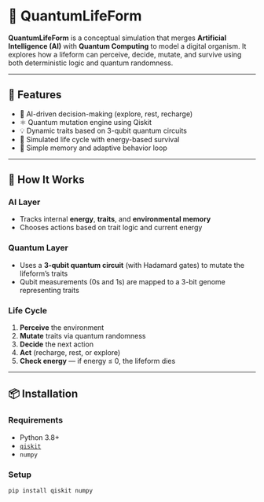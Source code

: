 # 🧬 QuantumLifeForm

**QuantumLifeForm** is a conceptual simulation that merges **Artificial Intelligence (AI)** with **Quantum Computing** to model a digital organism. It explores how a lifeform can perceive, decide, mutate, and survive using both deterministic logic and quantum randomness.

---

## 🚀 Features

- 🧠 AI-driven decision-making (explore, rest, recharge)
- ⚛️ Quantum mutation engine using Qiskit
- 💡 Dynamic traits based on 3-qubit quantum circuits
- 🔁 Simulated life cycle with energy-based survival
- 🧬 Simple memory and adaptive behavior loop

---

## 🧠 How It Works

### AI Layer
- Tracks internal **energy**, **traits**, and **environmental memory**
- Chooses actions based on trait logic and current energy

### Quantum Layer
- Uses a **3-qubit quantum circuit** (with Hadamard gates) to mutate the lifeform’s traits
- Qubit measurements (0s and 1s) are mapped to a 3-bit genome representing traits

### Life Cycle
1. **Perceive** the environment
2. **Mutate** traits via quantum randomness
3. **Decide** the next action
4. **Act** (recharge, rest, or explore)
5. **Check energy** — if energy ≤ 0, the lifeform dies

---

## 📦 Installation

### Requirements
- Python 3.8+
- [`qiskit`](https://qiskit.org/)
- `numpy`

### Setup

```bash
pip install qiskit numpy
